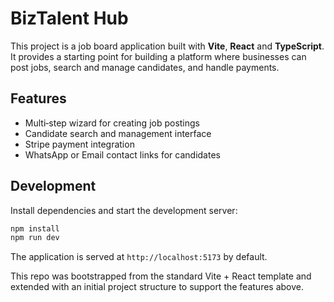 # BizTalent Hub

This project is a job board application built with **Vite**, **React** and **TypeScript**. It provides a starting point for building a platform where businesses can post jobs, search and manage candidates, and handle payments.

## Features

- Multi‑step wizard for creating job postings
- Candidate search and management interface
- Stripe payment integration
- WhatsApp or Email contact links for candidates

## Development

Install dependencies and start the development server:

```bash
npm install
npm run dev
```

The application is served at `http://localhost:5173` by default.

This repo was bootstrapped from the standard Vite + React template and extended with an initial project structure to support the features above.
